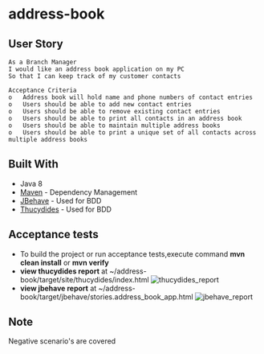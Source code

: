 # address-book

## User Story
```
As a Branch Manager
I would like an address book application on my PC
So that I can keep track of my customer contacts

Acceptance Criteria
o	Address book will hold name and phone numbers of contact entries
o	Users should be able to add new contact entries
o	Users should be able to remove existing contact entries
o	Users should be able to print all contacts in an address book
o	Users should be able to maintain multiple address books
o	Users should be able to print a unique set of all contacts across multiple address books
```
## Built With
* Java 8
* [Maven](https://maven.apache.org/) - Dependency Management
* [JBehave](http://jbehave.org/) - Used for BDD
* [Thucydides](http://www.thucydides.info/) - Used for BDD

## Acceptance tests
* To build the project or run acceptance tests,execute command **mvn clean install** or **mvn verify**
* **view thucydides report** at ~/address-book/target/site/thucydides/index.html
![thucydides_report](https://user-images.githubusercontent.com/12387336/31316150-75c7d214-ac73-11e7-89bc-2bc2bcc49bcb.PNG)
* **view jbehave report** at ~/address-book/target/jbehave/stories.address_book_app.html
![jbehave_report](https://user-images.githubusercontent.com/12387336/31316187-3b841ed6-ac74-11e7-8c5d-efa151a5ab11.PNG)


## Note
Negative scenario's are covered
